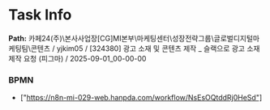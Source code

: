 # Task Info

**Path:** 카페24(주)\본사사업장\[CG]MI본부\마케팅센터\성장전략그룹\글로벌디지털마케팅팀\콘텐츠 / yjkim05 / [324380] 광고 소재 및 콘텐츠 제작 _ 슬랙으로 광고 소재 제작 요청 (피그마) / 2025-09-01_00-00-00

### BPMN
- ["https://n8n-mi-029-web.hanpda.com/workflow/NsEsOQtddRj0HeSd"]

